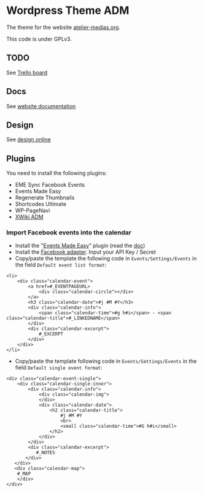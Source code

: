# Wordpress Theme ADM

The theme for the website [atelier-medias.org](http://www.atelier-medias.org/).

This code is under GPLv3.


## TODO

See [Trello board](https://trello.com/b/0rU5rbGR/site-adm)


## Docs

See [website documentation](https://docs.google.com/spreadsheet/ccc?key=0AnxUXXNvhG7ddEJqTkxPS284a3IxRTctVVp3amhrX0E&usp=drive_web#gid=7)


## Design

See [design online](https://projects.invisionapp.com/share/FMGJ96E57TB#/screens/287421915_Desktop_HD_-_Home)

    
## Plugins

You need to install the following plugins:

* EME Sync Facebook Events
* Events Made Easy
* Regenerate Thumbnails
* Shortcodes Ultimate
* WP-PageNavi
* [XWiki ADM](https://github.com/atelierdesmedias/wp-xwiki-adm)

### Import Facebook events into the calendar 

* Install the "[Events Made Easy](https://wordpress.org/plugins/events-made-easy/)" plugin (read the [doc](http://www.e-dynamics.be/wordpress/?cat=22))
* Install the [Facebook adapter](https://wordpress.org/support/plugin/eme-sync-facebook-events). Input your API Key / Secret
* Copy/paste the template the following code in ```Events/Settings/Events``` in the field ```Default event list format```:
```
<li>
    <div class="calendar-event">
        <a href=#_EVENTPAGEURL>
            <div class="calendar-circle"></div>
        </a>
        <h3 class="calendar-date">#j #M #Y</h3>
        <div class="calendar-info">
            <span class="calendar-time">#g h#i</span> - <span class="calendar-title">#_LINKEDNAME</span>
        </div>
        <div class="calendar-excerpt">
            #_EXCERPT
        </div>
    </div>
</li>
```

* Copy/paste the template following code in ```Events/Settings/Events``` in the field ```Default single event format```:
```
<div class="calendar-event-single">
    <div class="calendar-single-inner">
        <div class="calendar-info">
            <div class="calendar-img">
            </div>
            <div class="calendar-date">
                <h2 class="calendar-title">
                    #j #M #Y
                    <br>
                    <small class="calendar-time">#G h#i</small>
                </h2>
            </div>
        </div>
        <div class="calendar-excerpt">
           #_NOTES
       </div>
   </div>
   <div class="calendar-map">
    #_MAP
    </div>
</div>
```
